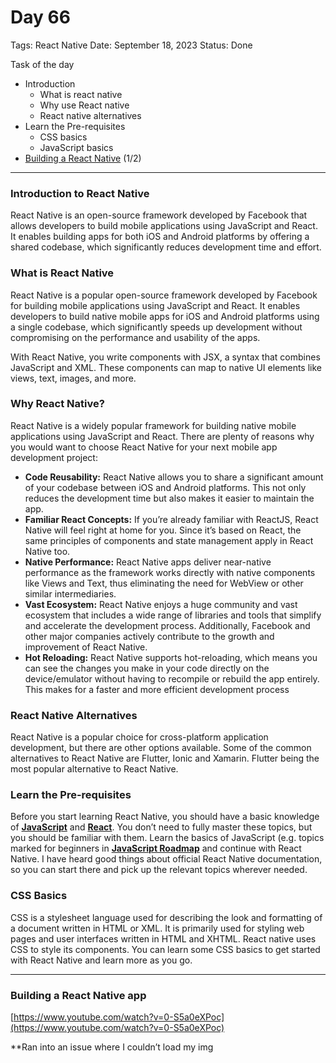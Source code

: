 # Day 66

Tags: React Native
Date: September 18, 2023
Status: Done

Task of the day

- Introduction
    - What is react native
    - Why use React native
    - React native alternatives
- Learn the Pre-requisites
    - CSS basics
    - JavaScript basics
- [Building a React Native](https://www.youtube.com/watch?v=0-S5a0eXPoc) (1/2)

---

### Introduction to React Native

React Native is an open-source framework developed by Facebook that allows developers to build mobile applications using JavaScript and React. It enables building apps for both iOS and Android platforms by offering a shared codebase, which significantly reduces development time and effort.

### What is React Native

React Native is a popular open-source framework developed by Facebook for building mobile applications using JavaScript and React. It enables developers to build native mobile apps for iOS and Android platforms using a single codebase, which significantly speeds up development without compromising on the performance and usability of the apps.

With React Native, you write components with JSX, a syntax that combines JavaScript and XML. These components can map to native UI elements like views, text, images, and more.

### Why React Native?

React Native is a widely popular framework for building native mobile applications using JavaScript and React. There are plenty of reasons why you would want to choose React Native for your next mobile app development project:

- **Code Reusability:** React Native allows you to share a significant amount of your codebase between iOS and Android platforms. This not only reduces the development time but also makes it easier to maintain the app.
- **Familiar React Concepts:** If you’re already familiar with ReactJS, React Native will feel right at home for you. Since it’s based on React, the same principles of components and state management apply in React Native too.
- **Native Performance:** React Native apps deliver near-native performance as the framework works directly with native components like Views and Text, thus eliminating the need for WebView or other similar intermediaries.
- **Vast Ecosystem:** React Native enjoys a huge community and vast ecosystem that includes a wide range of libraries and tools that simplify and accelerate the development process. Additionally, Facebook and other major companies actively contribute to the growth and improvement of React Native.
- **Hot Reloading:** React Native supports hot-reloading, which means you can see the changes you make in your code directly on the device/emulator without having to recompile or rebuild the app entirely. This makes for a faster and more efficient development process

### ****React Native Alternatives****

React Native is a popular choice for cross-platform application development, but there are other options available. Some of the common alternatives to React Native are Flutter, Ionic and Xamarin. Flutter being the most popular alternative to React Native.

### Learn the Pre-requisites

Before you start learning React Native, you should have a basic knowledge of **[JavaScript](https://roadmap.sh/javascript)** and **[React](https://roadmap.sh/react)**. You don’t need to fully master these topics, but you should be familiar with them. Learn the basics of JavaScript (e.g. topics marked for beginners in **[JavaScript Roadmap](https://roadmap.sh/javascript)** and continue with React Native. I have heard good things about official React Native documentation, so you can start there and pick up the relevant topics wherever needed.

### CSS Basics

CSS is a stylesheet language used for describing the look and formatting of a document written in HTML or XML. It is primarily used for styling web pages and user interfaces written in HTML and XHTML. React native uses CSS to style its components. You can learn some CSS basics to get started with React Native and learn more as you go.

---

### Building a React Native app

[https://www.youtube.com/watch?v=0-S5a0eXPoc](https://www.youtube.com/watch?v=0-S5a0eXPoc)

**Ran into an issue where I couldn’t load my img